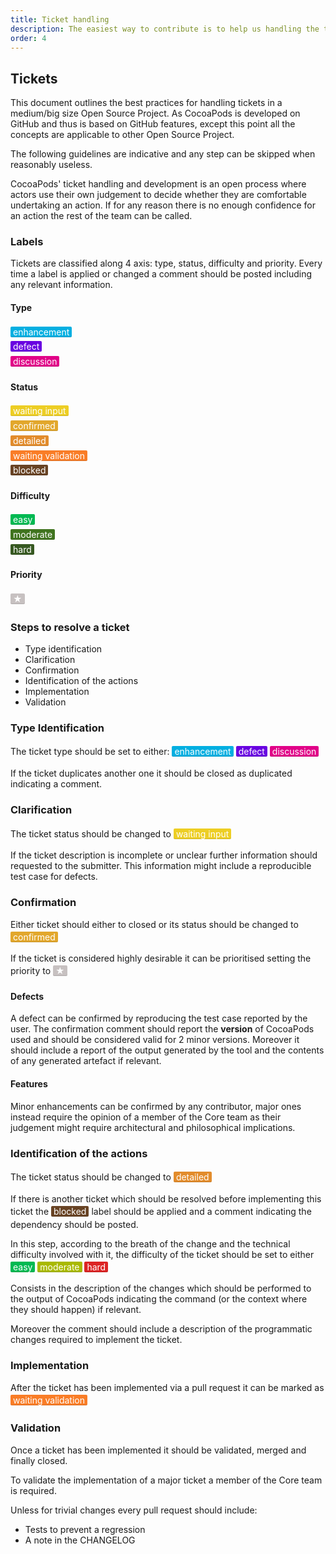```yaml
---
title: Ticket handling
description: The easiest way to contribute is to help us handling the tickets.
order: 4
---
```


## Tickets

This document outlines the best practices for handling tickets in a medium/big
size Open Source Project. As CocoaPods is developed on GitHub and thus is based
on GitHub features, except this point all the concepts are applicable to other
Open Source Project.

The following guidelines are indicative and any step can be skipped when
reasonably useless.

CocoaPods' ticket handling and development is an open process where actors use
their own judgement to decide whether they are comfortable undertaking an
action. If for any reason there is no enough confidence for an action the rest
of the team can be called.

### Labels

Tickets are classified along 4 axis: type, status, difficulty and priority. Every time a label is applied or changed a comment should be posted including any relevant information.

<div class="row">
  <div class="col-md-3 col-lg-3 col-sm-6">
    <h4>Type</h4>
    <ul style="padding:0">
      <li style="list-style-type:none"><span style="background-color:#02AFE1;color:#FFF;padding:0px 4px;line-height:1.7em;border-radius:2px;box-shadow: inset 0 -1px 0 rgba(0,0,0,0.12);">enhancement</span></li>
      <li style="list-style-type:none"><span style="background-color:#6902E1;color:#FFF;padding:0px 4px;line-height:1.7em;border-radius:2px;box-shadow: inset 0 -1px 0 rgba(0,0,0,0.12);">defect</span></li>
      <li style="list-style-type:none"><span style="background-color:#E10288;color:#FFF;padding:0px 4px;line-height:1.7em;border-radius:2px;box-shadow: inset 0 -1px 0 rgba(0,0,0,0.12);">discussion</span></li>
    </ul>

  </div>

  <div class="col-md-3 col-lg-3 col-sm-6">
    <h4>Status</h4>
    <ul style="padding:0">
      <li style="list-style-type:none"><span style="background-color:#EDCE24;color:#FFF;padding:0px 4px;line-height:1.7em;border-radius:2px;box-shadow: inset 0 -1px 0 rgba(0,0,0,0.12);">waiting&nbsp;input</span></li>
      <li style="list-style-type:none"><span style="background-color:#E2A72C;color:#FFF;padding:0px 4px;line-height:1.7em;border-radius:2px;box-shadow: inset 0 -1px 0 rgba(0,0,0,0.12);">confirmed</span></li>
      <li style="list-style-type:none"><span style="background-color:#E28C2C;color:#FFF;padding:0px 4px;line-height:1.7em;border-radius:2px;box-shadow: inset 0 -1px 0 rgba(0,0,0,0.12);">detailed</span></li>
      <li style="list-style-type:none"><span style="background-color:#F97D27;color:#FFF;padding:0px 4px;line-height:1.7em;border-radius:2px;box-shadow: inset 0 -1px 0 rgba(0,0,0,0.12);">waiting&nbsp;validation</span></li>
      <li style="list-style-type:none"><span style="background-color:#684324;color:#FFF;padding:0px 4px;line-height:1.7em;border-radius:2px;box-shadow: inset 0 -1px 0 rgba(0,0,0,0.12);">blocked</span></li>
    </ul>
  </div>

  <div class="col-md-3 col-lg-3 col-sm-6">
    <h4>Difficulty</h4>
    <ul style="padding:0">
      <li style="list-style-type:none"><span style="background-color:#00B952;color:#FFF;padding:0px 4px;line-height:1.7em;border-radius:2px;box-shadow: inset 0 -1px 0 rgba(0,0,0,0.12);">easy</span></li>
      <li style="list-style-type:none"><span style="background-color:#40741F;color:#FFF;padding:0px 4px;line-height:1.7em;border-radius:2px;box-shadow: inset 0 -1px 0 rgba(0,0,0,0.12);">moderate</span></li>
      <li style="list-style-type:none"><span style="background-color:#375921;color:#FFF;padding:0px 4px;line-height:1.7em;border-radius:2px;box-shadow: inset 0 -1px 0 rgba(0,0,0,0.12);">hard</span></li>
    </ul>
  </div>

  <div class="col-md-3 col-lg-3 col-sm-6">
    <h4>Priority</h4>
    <ul style="padding:0">
      <li style="list-style-type:none"><span style="color:#000;background-color:#C7C1C1;color:#FFF;padding:0px 4px;line-height:1.7em;border-radius:2px;box-shadow: inset 0 -1px 0 rgba(0,0,0,0.12);">★</span> </li>
    </ul>
  </div>
</div>

### Steps to resolve a ticket

- Type identification
- Clarification
- Confirmation
- Identification of the actions
- Implementation
- Validation

### Type Identification

The ticket type should be set to either:
<span style="background-color:#02AFE1;color:#FFF;padding:0px 4px;line-height:1.7em;border-radius:2px;box-shadow: inset 0 -1px 0 rgba(0,0,0,0.12);">enhancement</span>
<span style="background-color:#6902E1;color:#FFF;padding:0px 4px;line-height:1.7em;border-radius:2px;box-shadow: inset 0 -1px 0 rgba(0,0,0,0.12);">defect</span>
<span style="background-color:#E10288;color:#FFF;padding:0px 4px;line-height:1.7em;border-radius:2px;box-shadow: inset 0 -1px 0 rgba(0,0,0,0.12);">discussion</span>


If the ticket duplicates another one it should be closed as duplicated indicating a comment.

### Clarification

The ticket status should be changed to
<span style="background-color:#EDCE24;color:#FFF;padding:0px 4px;line-height:1.7em;border-radius:2px;box-shadow: inset 0 -1px 0 rgba(0,0,0,0.12);">waiting&nbsp;input</span>

If the ticket description is incomplete or unclear further information should
requested to the submitter. This information might include a reproducible test
case for defects.

### Confirmation

Either ticket should either to closed or its status should be changed to
<span style="background-color:#E2A72C;color:#FFF;padding:0px 4px;line-height:1.7em;border-radius:2px;box-shadow: inset 0 -1px 0 rgba(0,0,0,0.12);">confirmed</span>

If the ticket is considered highly desirable it can be prioritised setting the
priority to
<span style="color:#000;background-color:#C7C1C1;color:#FFF;padding:0px 4px;line-height:1.7em;border-radius:2px;box-shadow: inset 0 -1px 0 rgba(0,0,0,0.12);">★</span>

#### Defects

A defect can be confirmed by reproducing the test case reported by the user.
The confirmation comment should report the __version__ of CocoaPods used and
should be considered valid for 2 minor versions. Moreover it should include a
report of the output generated by the tool and the contents of any generated
artefact if relevant.

#### Features

Minor enhancements can be confirmed by any contributor, major ones instead
require the opinion of a member of the Core team as their judgement might
require architectural and philosophical implications.

### Identification of the actions

The ticket status should be changed to
<span style="background-color:#E28C2C;color:#FFF;padding:0px 4px;line-height:1.7em;border-radius:2px;box-shadow: inset 0 -1px 0 rgba(0,0,0,0.12);">detailed</span>

If there is another ticket which should be resolved before implementing this
ticket the <span style="background-color:#684324;color:#FFF;padding:0px
4px;line-height:1.7em;border-radius:2px;box-shadow: inset 0 -1px 0
rgba(0,0,0,0.12);">blocked</span> label should be applied and a comment
indicating the dependency should be posted.

In this step, according to the breath of the change and the technical difficulty involved with it, the difficulty of the ticket should be set to either
<span style="background-color:#00B952;color:#FFF;padding:0px 4px;line-height:1.7em;border-radius:2px;box-shadow: inset 0 -1px 0 rgba(0,0,0,0.12);">easy</span>
<span style="background-color:#A9B900;color:#FFF;padding:0px 4px;line-height:1.7em;border-radius:2px;box-shadow: inset 0 -1px 0 rgba(0,0,0,0.12);">moderate</span>
<span style="background-color:#DC2424;color:#FFF;padding:0px 4px;line-height:1.7em;border-radius:2px;box-shadow: inset 0 -1px 0 rgba(0,0,0,0.12);">hard</span>


Consists in the description of the changes which should be performed to the
output of CocoaPods indicating the command (or the context where they should
happen) if relevant.

Moreover the comment should include a description of the programmatic changes
required to implement the ticket.

### Implementation

After the ticket has been implemented via a pull request it can be marked
as
<span style="background-color:#F97D27;color:#FFF;padding:0px 4px;line-height:1.7em;border-radius:2px;box-shadow: inset 0 -1px 0 rgba(0,0,0,0.12);">waiting&nbsp;validation</span>

### Validation

Once a ticket has been implemented it should be validated, merged and finally
closed.

To validate the implementation of a major ticket a member of the Core team is
required.

Unless for trivial changes every pull request should include:

- Tests to prevent a regression
- A note in the CHANGELOG
